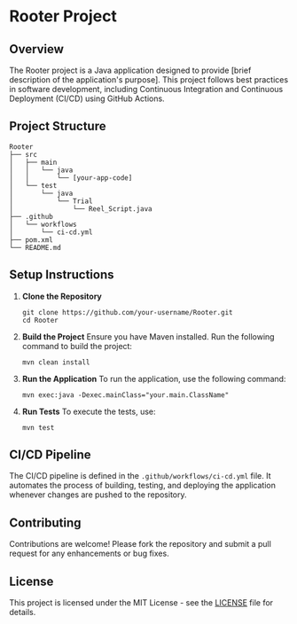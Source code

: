 # Rooter Project

## Overview
The Rooter project is a Java application designed to provide [brief description of the application's purpose]. This project follows best practices in software development, including Continuous Integration and Continuous Deployment (CI/CD) using GitHub Actions.

## Project Structure
```
Rooter
├── src
│   ├── main
│   │   └── java
│   │       └── [your-app-code]
│   └── test
│       └── java
│           └── Trial
│               └── Reel_Script.java
├── .github
│   └── workflows
│       └── ci-cd.yml
├── pom.xml
└── README.md
```

## Setup Instructions
1. **Clone the Repository**
   ```
   git clone https://github.com/your-username/Rooter.git
   cd Rooter
   ```

2. **Build the Project**
   Ensure you have Maven installed. Run the following command to build the project:
   ```
   mvn clean install
   ```

3. **Run the Application**
   To run the application, use the following command:
   ```
   mvn exec:java -Dexec.mainClass="your.main.ClassName"
   ```

4. **Run Tests**
   To execute the tests, use:
   ```
   mvn test
   ```

## CI/CD Pipeline
The CI/CD pipeline is defined in the `.github/workflows/ci-cd.yml` file. It automates the process of building, testing, and deploying the application whenever changes are pushed to the repository.

## Contributing
Contributions are welcome! Please fork the repository and submit a pull request for any enhancements or bug fixes.

## License
This project is licensed under the MIT License - see the [LICENSE](LICENSE) file for details.
